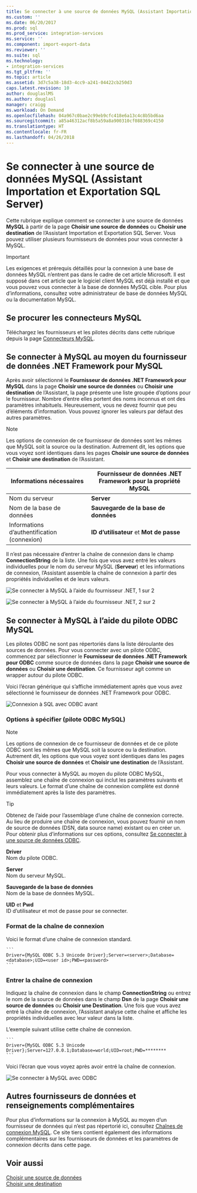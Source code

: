 ```yaml
---
title: Se connecter à une source de données MySQL (Assistant Importation et Exportation SQL Server) | Microsoft Docs
ms.custom: ''
ms.date: 06/20/2017
ms.prod: sql
ms.prod_service: integration-services
ms.service: ''
ms.component: import-export-data
ms.reviewer: ''
ms.suite: sql
ms.technology:
- integration-services
ms.tgt_pltfrm: ''
ms.topic: article
ms.assetid: 3d7c5a38-18d3-4cc9-a241-04422cb250d3
caps.latest.revision: 10
author: douglaslMS
ms.author: douglasl
manager: craigg
ms.workload: On Demand
ms.openlocfilehash: 04a967c0bae2c99eb9cfc418e6a13c4c8b5bd6aa
ms.sourcegitcommit: a85a46312acf8b5a59a8a900310cf088369c4150
ms.translationtype: HT
ms.contentlocale: fr-FR
ms.lasthandoff: 04/26/2018
---
```

# <a name="connect-to-a-mysql-data-source-sql-server-import-and-export-wizard"></a>Se connecter à une source de données MySQL (Assistant Importation et Exportation SQL Server)
Cette rubrique explique comment se connecter à une source de données **MySQL** à partir de la page **Choisir une source de données** ou **Choisir une destination** de l’Assistant Importation et Exportation SQL Server. Vous pouvez utiliser plusieurs fournisseurs de données pour vous connecter à MySQL.

> [!IMPORTANT]
> Les exigences et prérequis détaillés pour la connexion à une base de données MySQL n’entrent pas dans le cadre de cet article Microsoft. Il est supposé dans cet article que le logiciel client MySQL est déjà installé et que vous pouvez vous connecter à la base de données MySQL cible. Pour plus d’informations, consultez votre administrateur de base de données MySQL ou la documentation MySQL.

## <a name="get-the-mysql-connectors"></a>Se procurer les connecteurs MySQL
Téléchargez les fournisseurs et les pilotes décrits dans cette rubrique depuis la page [Connecteurs MySQL](https://dev.mysql.com/downloads/connector/).

## <a name="connect-to-mysql-with-the-net-framework-data-provider-for-mysql"></a>Se connecter à MySQL au moyen du fournisseur de données .NET Framework pour MySQL
Après avoir sélectionné le **Fournisseur de données .NET Framework pour MySQL** dans la page **Choisir une source de données** ou **Choisir une destination** de l’Assistant, la page présente une liste groupée d’options pour le fournisseur. Nombre d’entre elles portent des noms inconnus et ont des paramètres inhabituels. Heureusement, vous ne devez fournir que peu d’éléments d’information. Vous pouvez ignorer les valeurs par défaut des autres paramètres.

> [!NOTE]
> Les options de connexion de ce fournisseur de données sont les mêmes que MySQL soit la source ou la destination. Autrement dit, les options que vous voyez sont identiques dans les pages **Choisir une source de données** et **Choisir une destination** de l’Assistant.

|Informations nécessaires|Fournisseur de données .NET Framework pour la propriété MySQL|
|---|---|
|Nom du serveur|**Server**|
|Nom de la base de données|**Sauvegarde de la base de données**|
|Informations d’authentification (connexion)|**ID d’utilisateur** et **Mot de passe**|

Il n’est pas nécessaire d’entrer la chaîne de connexion dans le champ **ConnectionString** de la liste. Une fois que vous avez entré les valeurs individuelles pour le nom du serveur MySQL (**Serveur**) et les informations de connexion, l’Assistant assemble la chaîne de connexion à partir des propriétés individuelles et de leurs valeurs. 

![Se connecter à MySQL à l’aide du fournisseur .NET, 1 sur 2](../../integration-services/import-export-data/media/connect-to-mysql-with-the-net-provider-1-of-2.png)

![Se connecter à MySQL à l’aide du fournisseur .NET, 2 sur 2](../../integration-services/import-export-data/media/connect-to-mysql-with-the-net-provider-2-of-2.png)

## <a name="connect-to-mysql-with-the-mysql-odbc-driver"></a>Se connecter à MySQL à l’aide du pilote ODBC MySQL
Les pilotes ODBC ne sont pas répertoriés dans la liste déroulante des sources de données. Pour vous connecter avec un pilote ODBC, commencez par sélectionner le **Fournisseur de données .NET Framework pour ODBC** comme source de données dans la page **Choisir une source de données** ou **Choisir une destination**. Ce fournisseur agit comme un wrapper autour du pilote ODBC.

Voici l’écran générique qui s’affiche immédiatement après que vous avez sélectionné le fournisseur de données .NET Framework pour ODBC.

![Connexion à SQL avec ODBC avant](../../integration-services/import-export-data/media/connect-to-sql-with-odbc-before.jpg)

### <a name="options-to-specify-mysql-odbc-driver"></a>Options à spécifier (pilote ODBC MySQL)

> [!NOTE]
> Les options de connexion de ce fournisseur de données et de ce pilote ODBC sont les mêmes que MySQL soit la source ou la destination. Autrement dit, les options que vous voyez sont identiques dans les pages **Choisir une source de données** et **Choisir une destination** de l’Assistant.

Pour vous connecter à MySQL au moyen du pilote ODBC MySQL, assemblez une chaîne de connexion qui inclut les paramètres suivants et leurs valeurs. Le format d’une chaîne de connexion complète est donné immédiatement après la liste des paramètres.

> [!TIP]
> Obtenez de l’aide pour l’assemblage d’une chaîne de connexion correcte. Au lieu de produire une chaîne de connexion, vous pouvez fournir un nom de source de données (DSN, data source name) existant ou en créer un. Pour obtenir plus d’informations sur ces options, consultez [Se connecter à une source de données ODBC](../../integration-services/import-export-data/connect-to-an-odbc-data-source-sql-server-import-and-export-wizard.md).

**Driver**  
Nom du pilote ODBC.

**Server**  
Nom du serveur MySQL. 

**Sauvegarde de la base de données**  
Nom de la base de données MySQL.

**UID** et **Pwd**   
ID d’utilisateur et mot de passe pour se connecter.

### <a name="connection-string-format"></a>Format de la chaîne de connexion
Voici le format d’une chaîne de connexion standard.

    ```
    Driver={MySQL ODBC 5.3 Unicode Driver};Server=<server>;Database=<database>;UID=<user id>;PWD=<password>
    ```

### <a name="enter-the-connection-string"></a>Entrer la chaîne de connexion
Indiquez la chaîne de connexion dans le champ **ConnectionString** ou entrez le nom de la source de données dans le champ **Dsn** de la page **Choisir une source de données** ou **Choisir une Destination**. Une fois que vous avez entré la chaîne de connexion, l’Assistant analyse cette chaîne et affiche les propriétés individuelles avec leur valeur dans la liste.

L’exemple suivant utilise cette chaîne de connexion.

    ```
    Driver={MySQL ODBC 5.3 Unicode Driver};Server=127.0.0.1;Database=world;UID=root;PWD=********
    ```

Voici l’écran que vous voyez après avoir entré la chaîne de connexion.

![Se connecter à MySQL avec ODBC](../../integration-services/import-export-data/media/connect-to-mysql-with-odbc.png)

## <a name="other-data-providers-and-more-info"></a>Autres fournisseurs de données et renseignements complémentaires
Pour plus d’informations sur la connexion à MySQL au moyen d’un fournisseur de données qui n’est pas répertorié ici, consultez [Chaînes de connexion MySQL](https://www.connectionstrings.com/mysql/). Ce site tiers contient également des informations complémentaires sur les fournisseurs de données et les paramètres de connexion décrits dans cette page.

## <a name="see-also"></a>Voir aussi
[Choisir une source de données](../../integration-services/import-export-data/choose-a-data-source-sql-server-import-and-export-wizard.md)  
[Choisir une destination](../../integration-services/import-export-data/choose-a-destination-sql-server-import-and-export-wizard.md)

